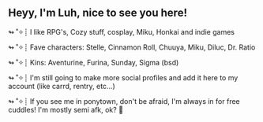## Heyy, I'm Luh, nice to see you here!

↬ ˚✧┊ I like RPG's, Cozy stuff, cosplay, Miku, Honkai and indie games

↬ ˚✧┊ Fave characters: Stelle, Cinnamon Roll, Chuuya, Miku, Diluc, Dr. Ratio

↬ ˚✧┊ Kins: Aventurine, Furina, Sunday, Sigma (bsd)

↬ ˚✧┊ I'm still going to make more social profiles and add it here to my account (like carrd, rentry, etc...)

↬ ˚✧┊ If you see me in ponytown, don't be afraid, I'm always in for free cuddles! I'm mostly semi afk, ok? 🤍
